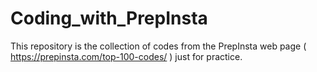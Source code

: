 # Coding_with_PrepInsta
This repository is the collection of codes from the PrepInsta web page ( https://prepinsta.com/top-100-codes/ ) just for practice.
